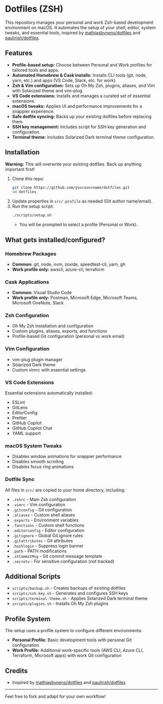 # Dotfiles (ZSH)

This repository manages your personal and work Zsh-based development environment on macOS. It automates the setup of your shell, editor, system tweaks, and essential tools, inspired by [mathiasbynens/dotfiles](https://github.com/mathiasbynens/dotfiles/) and [paulirish/dotfiles](https://github.com/paulirish/dotfiles).

## Features
- **Profile-based setup:** Choose between Personal and Work profiles for tailored tools and apps.
- **Automated Homebrew & Cask installs:** Installs CLI tools (git, node, yarn, etc.) and apps (VS Code, Slack, etc. for work).
- **Zsh & Vim configuration:** Sets up Oh My Zsh, plugins, aliases, and Vim with Solarized theme and vim-plug.
- **VS Code extensions:** Installs and manages a curated set of essential extensions.
- **macOS tweaks:** Applies UI and performance improvements for a snappier experience.
- **Safe dotfile syncing:** Backs up your existing dotfiles before replacing them.
- **SSH key management:** Includes script for SSH key generation and configuration.
- **Terminal theme:** Includes Solarized Dark terminal theme configuration.

## Installation

**Warning:** This will overwrite your existing dotfiles. Back up anything important first!

1. Clone this repo:
   ```sh
   git clone https://github.com/yourusername/dotfiles.git
   cd dotfiles
   ```
2. Update properties in `src/.profile` as needed (Git author name/email).
3. Run the setup script:
   ```sh
   ./scripts/setup.sh
   ```
   - You will be prompted to select a profile (Personal or Work).

## What gets installed/configured?

### Homebrew Packages
- **Common:** git, node, nvm, zoxide, speedtest-cli, yarn, gh
- **Work profile only:** awscli, azure-cli, terraform

### Cask Applications
- **Common:** Visual Studio Code
- **Work profile only:** Postman, Microsoft Edge, Microsoft Teams, Microsoft OneNote, Slack

### Zsh Configuration
- Oh My Zsh installation and configuration
- Custom plugins, aliases, exports, and functions
- Profile-based Git configuration (personal vs work email)

### Vim Configuration
- vim-plug plugin manager
- Solarized Dark theme
- Custom vimrc with essential settings

### VS Code Extensions
Essential extensions automatically installed:
- ESLint
- GitLens
- EditorConfig
- Prettier
- GitHub Copilot
- GitHub Copilot Chat
- YAML support

### macOS System Tweaks
- Disables window animations for snappier performance
- Disables smooth scrolling
- Disables focus ring animations

### Dotfile Sync
All files in `src/` are copied to your home directory, including:
- `.zshrc` - Main Zsh configuration
- `.vimrc` - Vim configuration
- `.gitconfig` - Git configuration
- `.aliases` - Custom shell aliases
- `.exports` - Environment variables
- `.functions` - Custom shell functions
- `.editorconfig` - Editor configuration
- `.gitignore` - Global Git ignore rules
- `.gitattributes` - Git attributes
- `.hushlogin` - Suppress login banner
- `.path` - PATH modifications
- `.stCommitMsg` - Git commit message template
- `.secrets` - For sensitive configuration (not tracked)

## Additional Scripts

- `scripts/backup.sh` - Creates backups of existing dotfiles
- `scripts/ssh-key.sh` - Generates and configures SSH keys
- `scripts/terminal-theme.sh` - Applies Solarized Dark terminal theme
- `scripts/plugins.sh` - Installs Oh My Zsh plugins

## Profile System

The setup uses a profile system to configure different environments:

- **Personal Profile:** Basic development tools with personal Git configuration
- **Work Profile:** Additional work-specific tools (AWS CLI, Azure CLI, Terraform, Microsoft apps) with work Git configuration

## Credits
- Inspired by [mathiasbynens/dotfiles](https://github.com/mathiasbynens/dotfiles/) and [paulirish/dotfiles](https://github.com/paulirish/dotfiles/)

---
Feel free to fork and adapt for your own workflow!
